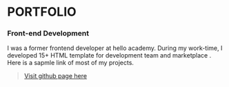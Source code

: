 # PORTFOLIO 
### Front-end Development
I was a former frontend developer at hello academy. During my work-time, I developed 15+ HTML template for development team and marketplace . 
Here is a sapmle link of most of my projects. 

> [Visit github page here](https://iamsaief.github.io/portfolio-frontend-projects/)
